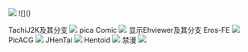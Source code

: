 <img src="https://cdn.jsdelivr.net/gh/baib-web/img/ahegao.jpg" align = “middle” />
![]()

TachiJ2K及其分支
![](https://cdn.jsdelivr.net/gh/baib-web/img/TachiyomiJ2K%E5%9B%BE%E6%A0%87.png)
pica Comic
![](https://cdn.jsdelivr.net/gh/baib-web/img/pica%20Comic.png)
显示Ehviewer及其分支
Eros-FE
![](https://cdn.jsdelivr.net/gh/baib-web/img/Eros-FE.png)
PicACG
![](https://cdn.jsdelivr.net/gh/baib-web/img/PicACG.png)
JHenTai
![](https://cdn.jsdelivr.net/gh/baib-web/img/JHenTai.png)
Hentoid
![](https://cdn.jsdelivr.net/gh/baib-web/img/Hentoid.png)
禁漫
![](https://cdn.jsdelivr.net/gh/baib-web/img/%E7%A6%81%E6%BC%AB%E5%A4%A9%E5%A0%82icon.png)